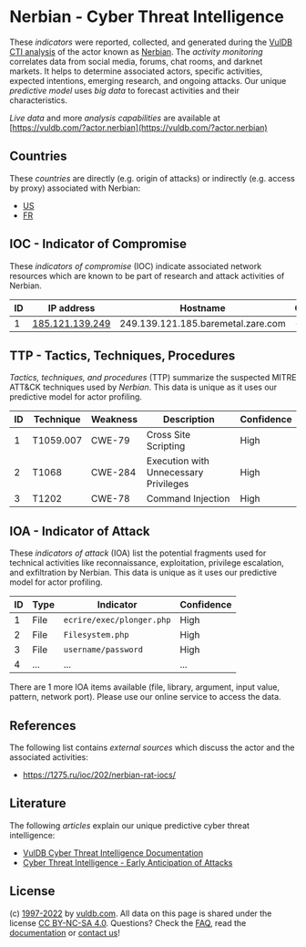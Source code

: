 # Nerbian - Cyber Threat Intelligence

These _indicators_ were reported, collected, and generated during the [VulDB CTI analysis](https://vuldb.com/?kb.cti) of the actor known as [Nerbian](https://vuldb.com/?actor.nerbian). The _activity monitoring_ correlates data from social media, forums, chat rooms, and darknet markets. It helps to determine associated actors, specific activities, expected intentions, emerging research, and ongoing attacks. Our unique _predictive model_ uses _big data_ to forecast activities and their characteristics.

_Live data_ and more _analysis capabilities_ are available at [https://vuldb.com/?actor.nerbian](https://vuldb.com/?actor.nerbian)

## Countries

These _countries_ are directly (e.g. origin of attacks) or indirectly (e.g. access by proxy) associated with Nerbian:

* [US](https://vuldb.com/?country.us)
* [FR](https://vuldb.com/?country.fr)

## IOC - Indicator of Compromise

These _indicators of compromise_ (IOC) indicate associated network resources which are known to be part of research and attack activities of Nerbian.

ID | IP address | Hostname | Campaign | Confidence
-- | ---------- | -------- | -------- | ----------
1 | [185.121.139.249](https://vuldb.com/?ip.185.121.139.249) | 249.139.121.185.baremetal.zare.com | - | High

## TTP - Tactics, Techniques, Procedures

_Tactics, techniques, and procedures_ (TTP) summarize the suspected MITRE ATT&CK techniques used by _Nerbian_. This data is unique as it uses our predictive model for actor profiling.

ID | Technique | Weakness | Description | Confidence
-- | --------- | -------- | ----------- | ----------
1 | T1059.007 | CWE-79 | Cross Site Scripting | High
2 | T1068 | CWE-284 | Execution with Unnecessary Privileges | High
3 | T1202 | CWE-78 | Command Injection | High

## IOA - Indicator of Attack

These _indicators of attack_ (IOA) list the potential fragments used for technical activities like reconnaissance, exploitation, privilege escalation, and exfiltration by Nerbian. This data is unique as it uses our predictive model for actor profiling.

ID | Type | Indicator | Confidence
-- | ---- | --------- | ----------
1 | File | `ecrire/exec/plonger.php` | High
2 | File | `Filesystem.php` | High
3 | File | `username/password` | High
4 | ... | ... | ...

There are 1 more IOA items available (file, library, argument, input value, pattern, network port). Please use our online service to access the data.

## References

The following list contains _external sources_ which discuss the actor and the associated activities:

* https://1275.ru/ioc/202/nerbian-rat-iocs/

## Literature

The following _articles_ explain our unique predictive cyber threat intelligence:

* [VulDB Cyber Threat Intelligence Documentation](https://vuldb.com/?kb.cti)
* [Cyber Threat Intelligence - Early Anticipation of Attacks](https://www.scip.ch/en/?labs.20201022)

## License

(c) [1997-2022](https://vuldb.com/?kb.changelog) by [vuldb.com](https://vuldb.com/?kb.about). All data on this page is shared under the license [CC BY-NC-SA 4.0](https://creativecommons.org/licenses/by-nc-sa/4.0/). Questions? Check the [FAQ](https://vuldb.com/?kb.faq), read the [documentation](https://vuldb.com/?kb) or [contact us](https://vuldb.com/?contact)!
